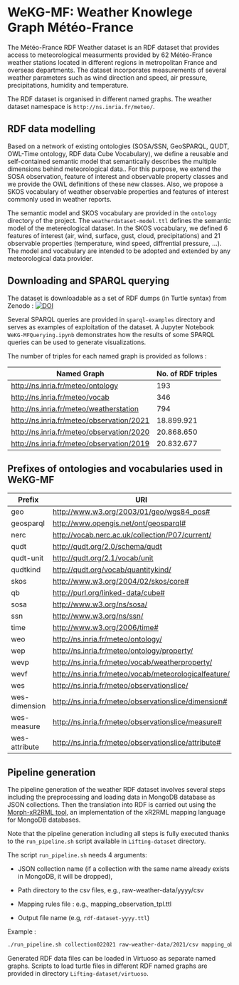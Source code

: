 # WeKG-MF: Weather Knowlege Graph Météo-France

The Météo-France RDF Weather dataset is an RDF dataset that provides access to meteorological measurments provided by 62 Météo-France weather stations located in different regions in metropolitan France and overseas departments. The dataset incorporates measurements of several weather parameters such as wind direction and speed, air pressure, precipitations, humidity and temperature. 

The RDF dataset is organised in different named graphs. The weather dataset namespace is ```http://ns.inria.fr/meteo/```. 

## RDF data modelling 

Based on a network of existing ontologies (SOSA/SSN, GeoSPARQL, QUDT, OWL-Time ontology, RDF data Cube Vocabulary), we define a reusable and self-contained semantic model that semantically describes the multiple dimensions behind meteorological data.. For this purpose, we extend the SOSA observation, feature of interest and observable property classes and we provide the OWL definitions of these new classes. Also, we propose a SKOS vocabulary of weather observable properties and features of interest commonly used in weather reports.  

The semantic model and SKOS vocabulary are provided in the ```ontology``` directory of the project. The `weatherdataset-model.ttl` defines the semantic model of the metereological dataset. In the SKOS vocabulary, we defined 6 features of interest (air, wind, surface, gust, cloud, precipitations) and 21 observable properties (temperature, wind speed, diffrential pressure, ...). The model and vocabulary are intended to be adopted and extended by any meteorological data provider. 


## Downloading and SPARQL querying 

The dataset is downloadable as a set of RDF dumps (in Turtle syntax) from Zenodo : [![DOI](https://zenodo.org/badge/DOI/10.5281/zenodo.5925413.svg)](https://doi.org/10.5281/zenodo.5925413)

Several SPARQL queries are provided in ```sparql-examples``` directory and serves as examples of exploitation of the dataset. A Jupyter Notebook ```WeKG-MFQuerying.ipynb``` demonstrates how the results of some SPARQL queries can be used to generate visualizations. 

The number of triples for each named graph is provided as follows :

| Named Graph  | No. of RDF triples |
| ------------- | ------------- |
| http://ns.inria.fr/meteo/ontology  | 193  |
| http://ns.inria.fr/meteo/vocab | 346 |
| http://ns.inria.fr/meteo/weatherstation | 794 |
| http://ns.inria.fr/meteo/observation/2021 | 18.899.921 |
| http://ns.inria.fr/meteo/observation/2020 | 20.868.650  |
| http://ns.inria.fr/meteo/observation/2019 | 20.832.677 |


## Prefixes of ontologies and vocabularies used in WeKG-MF

| Prefix  | URI |
| ------------- | ------------- |
| geo  | http://www.w3.org/2003/01/geo/wgs84_pos#  |
| geosparql | http://www.opengis.net/ont/geosparql# |
| nerc | http://vocab.nerc.ac.uk/collection/P07/current/ |
| qudt | http://qudt.org/2.0/schema/qudt |
| qudt-unit | http://qudt.org/2.1/vocab/unit  |
| qudtkind | http://qudt.org/vocab/quantitykind/ |
| skos | http://www.w3.org/2004/02/skos/core#  |
| qb | http://purl.org/linked-data/cube# |
| sosa |http://www.w3.org/ns/sosa/  |
| ssn | http://www.w3.org/ns/ssn/ |
| time | http://www.w3.org/2006/time# |
| weo | http://ns.inria.fr/meteo/ontology/ |
| wep | http://ns.inria.fr/meteo/ontology/property/ |
| wevp | http://ns.inria.fr/meteo/vocab/weatherproperty/ |
| wevf | http://ns.inria.fr/meteo/vocab/meteorologicalfeature/ |
| wes | http://ns.inria.fr/meteo/observationslice/ |
| wes-dimension| <http://ns.inria.fr/meteo/observationslice/dimension#> |
| wes-measure| <http://ns.inria.fr/meteo/observationslice/measure#> |
| wes-attribute| <http://ns.inria.fr/meteo/observationslice/attribute#> |


## Pipeline generation

The pipeline generation of the weather RDF dataset involves several steps including the preprocessing and loading data in MongoDB database as JSON collections.
Then the translation into RDF is carried out using the [Morph-xR2RML tool](https://github.com/frmichel/morph-xr2rml/), an implementation of the xR2RML mapping language for MongoDB databases. 

Note that the pipeline generation including all steps is fully executed thanks to the ```run_pipeline.sh``` script available in ```Lifting-dataset``` directory.

The script ```run_pipeline.sh``` needs 4 arguments: 
 
* JSON collection name (if a collection with the same name already exists in MongoDB, it will be dropped),

* Path directory to the csv files, e.g., raw-weather-data/yyyy/csv

* Mapping rules file : e.g., mapping_observation_tpl.ttl

* Output file name (e.g, ```rdf-dataset-yyyy.ttl```)

Example : 

```bash
./run_pipeline.sh collection022021 raw-weather-data/2021/csv mapping_observation_tpl.ttl rdf-dataset-02-2021.ttl
```

Generated RDF data files can be loaded in Virtuoso as separate named graphs. Scripts to load turtle files in different RDF named graphs are provided in directory ```Lifting-dataset/virtuoso```.

